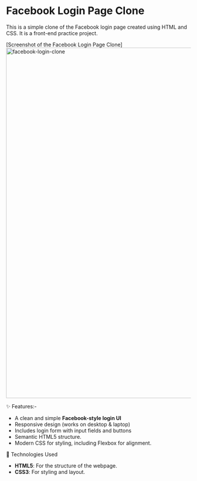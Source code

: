 # Facebook Login Page Clone

This is a simple clone of the Facebook login page created using HTML and CSS. It is a front-end practice project.

[Screenshot of the Facebook Login Page Clone]
<img width="1917" height="957" alt="facebook-login-clone" src="https://github.com/user-attachments/assets/090b5f5d-2466-4017-a4af-116a8ba4b0fe" />


✨ Features:-

- A clean and simple **Facebook-style login UI**
- Responsive design (works on desktop & laptop)
- Includes login form with input fields and buttons 
- Semantic HTML5 structure.
- Modern CSS for styling, including Flexbox for alignment.

🚀 Technologies Used

- **HTML5**: For the structure of the webpage.
- **CSS3**: For styling and layout.


